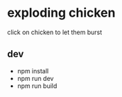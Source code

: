 # exploding chicken

click on chicken to let them burst

## dev

* npm install
* npm run dev
* npm run build
